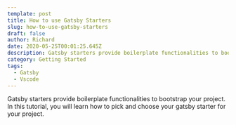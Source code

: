 ```yaml
---
template: post
title: How to use Gatsby Starters
slug: how-to-use-gatsby-starters
draft: false
author: Richard
date: 2020-05-25T00:01:25.645Z
description: Gatsby starters provide boilerplate functionalities to bootstrap your project.
category: Getting Started
tags:
  - Gatsby
  - Vscode
---
```

Gatsby starters provide boilerplate functionalities to bootstrap your project. In this tutorial, you will learn how to pick and choose your gatsby starter for your project.